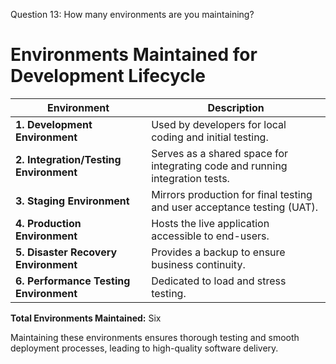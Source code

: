 Question 13: How many environments are you maintaining?


# Environments Maintained for Development Lifecycle

| **Environment**                | **Description**                                                                 |
|---------------------------------|---------------------------------------------------------------------------------|
| **1. Development Environment**  | Used by developers for local coding and initial testing.                        |
| **2. Integration/Testing Environment** | Serves as a shared space for integrating code and running integration tests. |
| **3. Staging Environment**      | Mirrors production for final testing and user acceptance testing (UAT).        |
| **4. Production Environment**   | Hosts the live application accessible to end-users.                            |
| **5. Disaster Recovery Environment** | Provides a backup to ensure business continuity.                              |
| **6. Performance Testing Environment** | Dedicated to load and stress testing.                                        |

**Total Environments Maintained:** Six

Maintaining these environments ensures thorough testing and smooth deployment processes, leading to high-quality software delivery.
